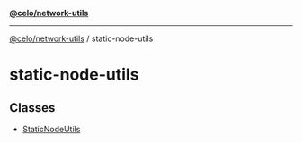 [**@celo/network-utils**](../README.md)

***

[@celo/network-utils](../README.md) / static-node-utils

# static-node-utils

## Classes

- [StaticNodeUtils](classes/StaticNodeUtils.md)
